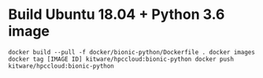 # Build Ubuntu 18.04 + Python 3.6 image

``
docker build --pull -f docker/bionic-python/Dockerfile .
docker images
docker tag [IMAGE ID] kitware/hpccloud:bionic-python
docker push kitware/hpccloud:bionic-python
``